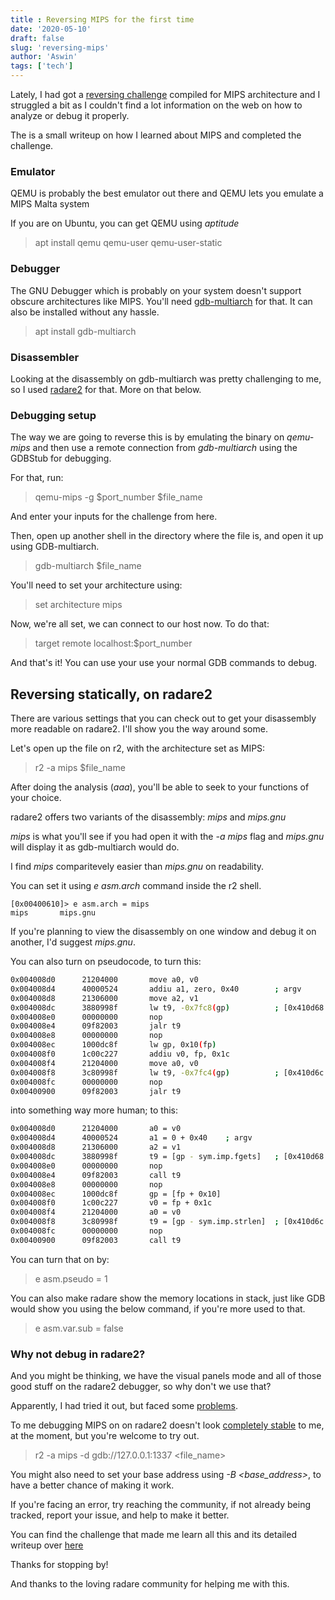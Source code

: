 ```yaml
---
title : Reversing MIPS for the first time
date: '2020-05-10'
draft: false
slug: 'reversing-mips'
author: 'Aswin'
tags: ['tech']
---
```


Lately, I had got a [reversing challenge](https://github.com/s34s0n/multiarch/tree/master/mips/challenges/word_generator) compiled for MIPS architecture and I struggled a bit as I couldn't find a lot information on the web on how to analyze or debug it properly.

The is a small writeup on how I learned about MIPS and completed the challenge.

### Emulator
QEMU is probably the best emulator out there and QEMU lets you emulate a MIPS Malta system

If you are on Ubuntu, you can get QEMU using _aptitude_
> apt install qemu qemu-user qemu-user-static

### Debugger
The GNU Debugger which is probably on your system doesn't support obscure architectures like MIPS. You'll need [gdb-multiarch](https://packages.debian.org/sid/gdb-multiarch) for that.
It can also be installed without any hassle.
> apt install gdb-multiarch

### Disassembler
Looking at the disassembly on gdb-multiarch was pretty challenging to me, so I used [radare2](radare.org) for that. More on that below.

### Debugging setup
The way we are going to reverse this is by emulating the binary on _qemu-mips_ and then use a remote connection from _gdb-multiarch_ using the GDBStub for debugging.

For that, run:

> qemu-mips -g $port_number $file_name

And enter your inputs for the challenge from here.

Then, open up another shell in the directory where the file is, and open it up using GDB-multiarch.

> gdb-multiarch $file_name

You'll need to set your architecture using:
> set architecture mips

Now, we're all set, we can connect to our host now. To do that:
> target remote localhost:$port_number

And that's it! 
You can use your use your normal GDB commands to debug.

## Reversing statically, on radare2

There are various settings that you can check out to get your disassembly more readable on radare2. I'll show you the way around some.

Let's open up the file on r2, with the architecture set as MIPS:

> r2 -a mips $file_name

After doing the analysis (_aaa_), you'll be able to seek to your functions of your choice.

radare2 offers two variants of the disassembly: _mips_ and _mips.gnu_

_mips_ is what you'll see if you had open it with the _-a mips_ flag and
_mips.gnu_ will display it as gdb-multiarch would do.

I find _mips_ comparitevely easier than _mips.gnu_ on readability.

You can set it using _e asm.arch_ command inside the r2 shell.

```
[0x00400610]> e asm.arch = mips
mips       mips.gnu   
```

If you're planning to view the disassembly on one window and debug it on another, I'd suggest _mips.gnu_. 

You can also turn on pseudocode, to turn this:

```bash
0x004008d0      21204000       move a0, v0
0x004008d4      40000524       addiu a1, zero, 0x40        ; argv
0x004008d8      21306000       move a2, v1
0x004008dc      3880998f       lw t9, -0x7fc8(gp)          ; [0x410d68:4]=0x400c10 sym.imp.fgets
0x004008e0      00000000       nop
0x004008e4      09f82003       jalr t9
0x004008e8      00000000       nop
0x004008ec      1000dc8f       lw gp, 0x10(fp)
0x004008f0      1c00c227       addiu v0, fp, 0x1c
0x004008f4      21204000       move a0, v0
0x004008f8      3c80998f       lw t9, -0x7fc4(gp)          ; [0x410d6c:4]=0x400c00 sym.imp.strlen
0x004008fc      00000000       nop
0x00400900      09f82003       jalr t9
```

into something way more human; to this:

```bash
0x004008d0      21204000       a0 = v0
0x004008d4      40000524       a1 = 0 + 0x40    ; argv
0x004008d8      21306000       a2 = v1
0x004008dc      3880998f       t9 = [gp - sym.imp.fgets]   ; [0x410d68:4]=0x400c10 sym.imp.fgets
0x004008e0      00000000       nop
0x004008e4      09f82003       call t9
0x004008e8      00000000       nop
0x004008ec      1000dc8f       gp = [fp + 0x10]
0x004008f0      1c00c227       v0 = fp + 0x1c
0x004008f4      21204000       a0 = v0
0x004008f8      3c80998f       t9 = [gp - sym.imp.strlen]  ; [0x410d6c:4]=0x400c00 sym.imp.strlen
0x004008fc      00000000       nop
0x00400900      09f82003       call t9
```

You can turn that on by:
> e asm.pseudo = 1

You can also make radare show the memory locations in stack, just like GDB would show you using the below command, if you're more used to that.

> e asm.var.sub = false

### Why not debug in radare2?
And you might be thinking, we have the visual panels mode and all of those good stuff on the radare2 debugger, so why don't we use that?

Apparently, I had tried it out, but faced some [problems](https://github.com/radareorg/radare2/issues/16680). 

To me debugging MIPS on on radare2 doesn't look [completely stable](https://github.com/radareorg/radare2/issues?q=is%3Aissue+is%3Aopen+MIPS) to me, at the moment, but you're welcome to try out.

> r2 -a mips -d gdb://127.0.0.1:1337 <file_name>

You might also need to set your base address using _-B <base_address>_, to have a better chance of making it work.

If you're facing an error, try reaching the community, if not already being tracked, report your issue, and help to make it better.

You can find the challenge that made me learn all this and its detailed writeup over [here](https://github.com/s34s0n/multiarch/tree/master/mips/challenges/word_generator)

Thanks for stopping by!

And thanks to the loving radare community for helping me with this.
